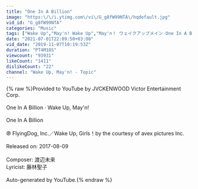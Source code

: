 ```yaml
---
title: "One In A Billion"
image: "https:\/\/i.ytimg.com\/vi\/G_g8fW99NTA\/hqdefault.jpg"
vid_id: "G_g8fW99NTA"
categories: "Music"
tags: ["Wake Up","May'n! Wake Up","May'n！ ウェイクアップメイン One In A Billion"]
date: "2021-07-01T22:09:50+03:00"
vid_date: "2019-11-07T10:19:53Z"
duration: "PT4M18S"
viewcount: "93931"
likeCount: "1411"
dislikeCount: "22"
channel: "Wake Up, May'n! - Topic"
---
```

{% raw %}Provided to YouTube by JVCKENWOOD Victor Entertainment Corp.<br /><br />One In A Billion · Wake Up, May'n!<br /><br />One In A Billion<br /><br />℗ FlyingDog, Inc.／Wake Up, Girls！by the courtesy of avex pictures Inc.<br /><br />Released on: 2017-08-09<br /><br />Composer: 渡辺未来<br />Lyricist: 藤林聖子<br /><br />Auto-generated by YouTube.{% endraw %}
